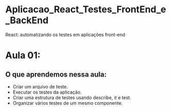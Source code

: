 # Aplicacao_React_Testes_FrontEnd_e_BackEnd
React: automatizando os testes em aplicações front-end

# Aula 01:

## O que aprendemos nessa aula:

- Criar um arquivo de teste.
- Executar os testes da aplicação.
- Criar uma estrutura de testes usando describe, it e test.
- Organizar vários testes de um mesmo componente.


